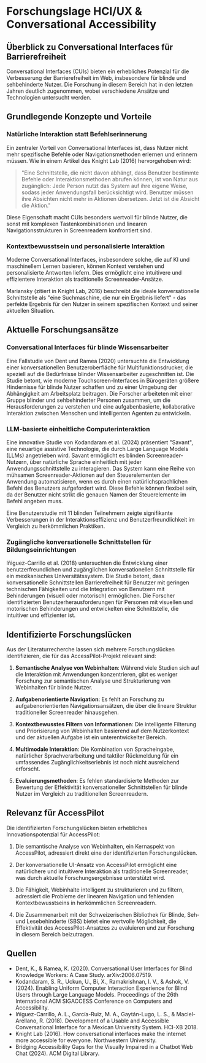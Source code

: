 # Forschungslage HCI/UX & Conversational Accessibility

## Überblick zu Conversational Interfaces für Barrierefreiheit

Conversational Interfaces (CUIs) bieten ein erhebliches Potenzial für die Verbesserung der Barrierefreiheit im Web, insbesondere für blinde und sehbehinderte Nutzer. Die Forschung in diesem Bereich hat in den letzten Jahren deutlich zugenommen, wobei verschiedene Ansätze und Technologien untersucht werden.

## Grundlegende Konzepte und Vorteile

### Natürliche Interaktion statt Befehlserinnerung

Ein zentraler Vorteil von Conversational Interfaces ist, dass Nutzer nicht mehr spezifische Befehle oder Navigationsmethoden erlernen und erinnern müssen. Wie in einem Artikel des Knight Lab (2016) hervorgehoben wird:

> "Eine Schnittstelle, die nicht davon abhängt, dass Benutzer bestimmte Befehle oder Interaktionsmethoden abrufen können, ist von Natur aus zugänglich: Jede Person nutzt das System auf ihre eigene Weise, sodass jeder Anwendungsfall berücksichtigt wird. Benutzer müssen ihre Absichten nicht mehr in Aktionen übersetzen. Jetzt ist die Absicht die Aktion."

Diese Eigenschaft macht CUIs besonders wertvoll für blinde Nutzer, die sonst mit komplexen Tastenkombinationen und linearen Navigationsstrukturen in Screenreadern konfrontiert sind.

### Kontextbewusstsein und personalisierte Interaktion

Moderne Conversational Interfaces, insbesondere solche, die auf KI und maschinellem Lernen basieren, können Kontext verstehen und personalisierte Antworten liefern. Dies ermöglicht eine intuitivere und effizientere Interaktion als traditionelle Screenreader-Ansätze.

Mariansky (zitiert in Knight Lab, 2016) beschreibt die ideale konversationelle Schnittstelle als "eine Suchmaschine, die nur ein Ergebnis liefert" - das perfekte Ergebnis für den Nutzer in seinem spezifischen Kontext und seiner aktuellen Situation.

## Aktuelle Forschungsansätze

### Conversational Interfaces für blinde Wissensarbeiter

Eine Fallstudie von Dent und Ramea (2020) untersuchte die Entwicklung einer konversationellen Benutzeroberfläche für Multifunktionsdrucker, die speziell auf die Bedürfnisse blinder Wissensarbeiter zugeschnitten ist. Die Studie betont, wie moderne Touchscreen-Interfaces in Bürogeräten größere Hindernisse für blinde Nutzer schaffen und zu einer Umgebung der Abhängigkeit am Arbeitsplatz beitragen. Die Forscher arbeiteten mit einer Gruppe blinder und sehbehinderter Personen zusammen, um die Herausforderungen zu verstehen und eine aufgabenbasierte, kollaborative Interaktion zwischen Menschen und intelligenten Agenten zu entwickeln.

### LLM-basierte einheitliche Computerinteraktion

Eine innovative Studie von Kodandaram et al. (2024) präsentiert "Savant", eine neuartige assistive Technologie, die durch Large Language Models (LLMs) angetrieben wird. Savant ermöglicht es blinden Screenreader-Nutzern, über natürliche Sprache einheitlich mit jeder Anwendungsschnittstelle zu interagieren. Das System kann eine Reihe von mühsamen Screenreader-Aktionen auf den Steuerelementen der Anwendung automatisieren, wenn es durch einen natürlichsprachlichen Befehl des Benutzers aufgefordert wird. Diese Befehle können flexibel sein, da der Benutzer nicht strikt die genauen Namen der Steuerelemente im Befehl angeben muss.

Eine Benutzerstudie mit 11 blinden Teilnehmern zeigte signifikante Verbesserungen in der Interaktionseffizienz und Benutzerfreundlichkeit im Vergleich zu herkömmlichen Praktiken.

### Zugängliche konversationelle Schnittstellen für Bildungseinrichtungen

Iñiguez-Carrillo et al. (2018) untersuchten die Entwicklung einer benutzerfreundlichen und zugänglichen konversationellen Schnittstelle für ein mexikanisches Universitätssystem. Die Studie betont, dass konversationelle Schnittstellen Barrierefreiheit für Benutzer mit geringen technischen Fähigkeiten und die Integration von Benutzern mit Behinderungen (visuell oder motorisch) ermöglichen. Die Forscher identifizierten Benutzerherausforderungen für Personen mit visuellen und motorischen Behinderungen und entwickelten eine Schnittstelle, die intuitiver und effizienter ist.

## Identifizierte Forschungslücken

Aus der Literaturrecherche lassen sich mehrere Forschungslücken identifizieren, die für das AccessPilot-Projekt relevant sind:

1. **Semantische Analyse von Webinhalten**: Während viele Studien sich auf die Interaktion mit Anwendungen konzentrieren, gibt es weniger Forschung zur semantischen Analyse und Strukturierung von Webinhalten für blinde Nutzer.

2. **Aufgabenorientierte Navigation**: Es fehlt an Forschung zu aufgabenorientierten Navigationsansätzen, die über die lineare Struktur traditioneller Screenreader hinausgehen.

3. **Kontextbewusstes Filtern von Informationen**: Die intelligente Filterung und Priorisierung von Webinhalten basierend auf dem Nutzerkontext und der aktuellen Aufgabe ist ein unterentwickelter Bereich.

4. **Multimodale Interaktion**: Die Kombination von Spracheingabe, natürlicher Sprachverarbeitung und taktiler Rückmeldung für ein umfassendes Zugänglichkeitserlebnis ist noch nicht ausreichend erforscht.

5. **Evaluierungsmethoden**: Es fehlen standardisierte Methoden zur Bewertung der Effektivität konversationeller Schnittstellen für blinde Nutzer im Vergleich zu traditionellen Screenreadern.

## Relevanz für AccessPilot

Die identifizierten Forschungslücken bieten erhebliches Innovationspotenzial für AccessPilot:

1. Die semantische Analyse von Webinhalten, ein Kernaspekt von AccessPilot, adressiert direkt eine der identifizierten Forschungslücken.

2. Der konversationelle UI-Ansatz von AccessPilot ermöglicht eine natürlichere und intuitivere Interaktion als traditionelle Screenreader, was durch aktuelle Forschungsergebnisse unterstützt wird.

3. Die Fähigkeit, Webinhalte intelligent zu strukturieren und zu filtern, adressiert die Probleme der linearen Navigation und fehlenden Kontextbewusstseins in herkömmlichen Screenreadern.

4. Die Zusammenarbeit mit der Schweizerischen Bibliothek für Blinde, Seh- und Lesebehinderte (SBS) bietet eine wertvolle Möglichkeit, die Effektivität des AccessPilot-Ansatzes zu evaluieren und zur Forschung in diesem Bereich beizutragen.

## Quellen

- Dent, K., & Ramea, K. (2020). Conversational User Interfaces for Blind Knowledge Workers: A Case Study. arXiv:2006.07519.
- Kodandaram, S. R., Uckun, U., Bi, X., Ramakrishnan, I. V., & Ashok, V. (2024). Enabling Uniform Computer Interaction Experience for Blind Users through Large Language Models. Proceedings of the 26th International ACM SIGACCESS Conference on Computers and Accessibility.
- Iñiguez-Carrillo, A. L., García-Ruiz, M. A., Gaytán-Lugo, L. S., & Maciel-Arellano, R. (2018). Development of a Usable and Accessible Conversational Interface for a Mexican University System. HCI-XB 2018.
- Knight Lab (2016). How conversational interfaces make the internet more accessible for everyone. Northwestern University.
- Bridging Accessibility Gaps for the Visually Impaired in a Chatbot Web Chat (2024). ACM Digital Library.
